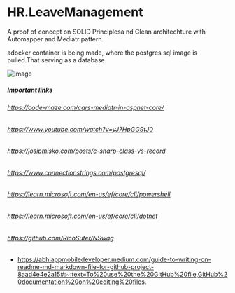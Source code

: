# HR.LeaveManagement
A proof of concept on SOLID Principlesa nd Clean architechture with Automapper and Mediatr pattern.

 adocker container is being made, where the postgres sql image is pulled.That serving as a database.

![image](https://github.com/uditac/HR.LeaveManagement/assets/13919728/8b4f7253-a72a-4099-8314-481f8bc8ed26)







##### Important links
######  https://code-maze.com/cqrs-mediatr-in-aspnet-core/     
###### https://www.youtube.com/watch?v=yJ7HpGG9tJ0
###### https://josipmisko.com/posts/c-sharp-class-vs-record
###### https://www.connectionstrings.com/postgresql/
###### https://learn.microsoft.com/en-us/ef/core/cli/powershell
###### https://learn.microsoft.com/en-us/ef/core/cli/dotnet
###### https://github.com/RicoSuter/NSwag







    
* https://abhiappmobiledeveloper.medium.com/guide-to-writing-on-readme-md-markdown-file-for-github-project-8aad4e4e2a15#:~:text=To%20use%20the%20GitHub%20file,GitHub%20documentation%20on%20editing%20files.
